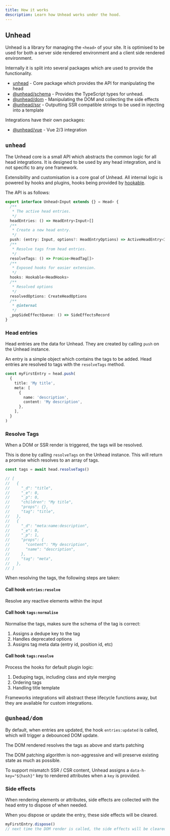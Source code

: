 ```yaml
---
title: How it works
description: Learn how Unhead works under the hood.
---
```


## Unhead

Unhead is a library for managing the `<head>` of your site. It is optimised to be used for both a server side rendered environment and a client side rendered environment.

Internally it is split into several packages which are used to provide the functionality.

- [unhead]() - Core package which provides the API for manipulating the head
- [@unhead/schema]() - Provides the TypeScript types for unhead. 
- [@unhead/dom]() - Manipulating the DOM and collecting the side effects
- [@unhead/ssr]() - Outputting SSR compatible strings to be used in injecting into a template

Integrations have their own packages:
- [@unhead/vue]() - Vue 2/3 integration

## `unhead` 

The Unhead core is a small API which abstracts the common logic for all head integrations. It is designed to be used by any head integration, 
and is not specific to any one framework.

Extensibility and customisation is a core goal of Unhead. All internal logic is powered by hooks and plugins, hooks
being provided by [hookable](https://github.com/unjs/hookable).

The API is as follows:

```ts
export interface Unhead<Input extends {} = Head> {
  /**
   * The active head entries.
   */
  headEntries: () => HeadEntry<Input>[]
  /**
   * Create a new head entry.
   */
  push: (entry: Input, options?: HeadEntryOptions) => ActiveHeadEntry<Input>
  /**
   * Resolve tags from head entries.
   */
  resolveTags: () => Promise<HeadTag[]>
  /**
   * Exposed hooks for easier extension.
   */
  hooks: Hookable<HeadHooks>
  /**
   * Resolved options
   */
  resolvedOptions: CreateHeadOptions
  /**
   * @internal
   */
  _popSideEffectQueue: () => SideEffectsRecord
}
```

### Head entries

Head entries are the data for Unhead. They are created by calling `push` on the Unhead instance.

An entry is a simple object which contains the tags to be added. Head entries are resolved to tags with the
`resolveTags` method.

```ts
const myFirstEntry = head.push(
  {
    title: 'My title',
    meta: [
      {
        name: 'description',
        content: 'My description',
      },
    ],
  }
)
```

### Resolve Tags

When a DOM or SSR render is triggered, the tags will be resolved.

This is done by calling `resolveTags` on the Unhead instance. This will return a promise which resolves to an array of tags.

```ts
const tags = await head.resolveTags()

// [
//   {
//     "_d": "title",
//     "_e": 0,
//     "_p": 0,
//     "children": "My title",
//     "props": {},
//     "tag": "title",
//   },
//   {
//     "_d": "meta:name:description",
//     "_e": 0,
//     "_p": 1,
//     "props": {
//       "content": "My description",
//       "name": "description",
//     },
//     "tag": "meta",
//   },
// ]
````

When resolving the tags, the following steps are taken:

#### Call hook `entries:resolve` 

Resolve any reactive elements within the input

#### Call hook `tags:normalise`

Normalise the tags, makes sure the schema of the tag is correct:

1. Assigns a dedupe key to the tag
2. Handles deprecated options
3. Assigns tag meta data (entry id, position id, etc)

#### Call hook `tags:resolve`

Process the hooks for default plugin logic:

1. Deduping tags, including class and style merging
2. Ordering tags
3. Handling title template

Frameworks integrations will abstract these lifecycle functions away, but they are available for custom integrations.

## `@unhead/dom`

By default, when entries are updated, the hook `entries:updated` is called, which
will trigger a debounced DOM update.

The DOM rendered resolves the tags as above and starts patching

The DOM patching algorithm is non-aggressive and will preserve existing state as much as possible.

To support mismatch SSR / CSR content, Unhead assigns a `data-h-key="${hash}"` key to rendered attributes when a `key` is provided. 


### Side effects

When rendering elements or attributes, side effects are collected with the head entry to dispose of when needed.

When you dispose or update the entry, these side effects will be cleared.

```ts
myFirstEntry.dispose()
// next time the DOM render is called, the side effects will be cleared
```
